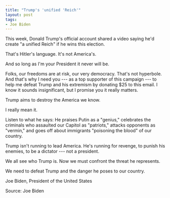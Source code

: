 ```yaml
---
title: "Trump's 'unified 'Reich'"
layout: post
tags:
- Joe Biden
---
```


This week, Donald Trump's official account shared a video saying he'd create "a unified Reich" if he wins this election.

That's Hitler's language. It's not America's.

And so long as I'm your President it never will be.

Folks, our freedoms are at risk, our very democracy. That's not hyperbole. And that's why I need you --- as a top supporter of this campaign --- to help me defeat Trump and his extremism by donating $25 to this email. I know it sounds insignificant, but I promise you it really matters.

Trump aims to destroy the America we know.

I really mean it.

Listen to what he says: He praises Putin as a "genius," celebrates the criminals who assaulted our Capitol as "patriots," attacks opponents as "vermin," and goes off about immigrants "poisoning the blood" of our country.

Trump isn't running to lead America. He's running for revenge, to punish his enemies, to be a dictator --- not a president.

We all see who Trump is. Now we must confront the threat he represents.

We need to defeat Trump and the danger he poses to our country.

Joe Biden, President of the United States

Source: Joe Biden
